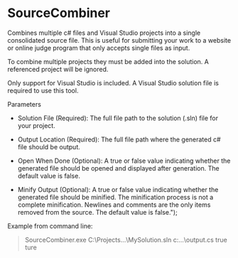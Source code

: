 # SourceCombiner

Combines multiple c# files and Visual Studio projects into a single 
consolidated source file. This is useful for submitting your work to a website
or online judge program that only accepts single files as input.

To combine multiple projects they must be added into the solution. A 
referenced project will be ignored.

Only support for Visual Studio is included. A Visual Studio solution file is
required to use this tool.

Parameters

- Solution File (Required): The full file path to the solution (.sln) 
file for your project.
    
- Output Location (Required): The full file path where the generated c#
file should be output.
        
- Open When Done (Optional): A true or false value indicating whether 
the generated file should be opened and displayed after generation. 
The default value is false.
        
- Minify Output (Optional): A true or false value indicating whether the
generated file should be minified. The minification process is not a 
complete minification. Newlines and comments are the only items removed 
from the source. The default value is false.");


Example from command line:
> SourceCombiner.exe C:\Projects\...\MySolution.sln c:\...\output.cs true ture




